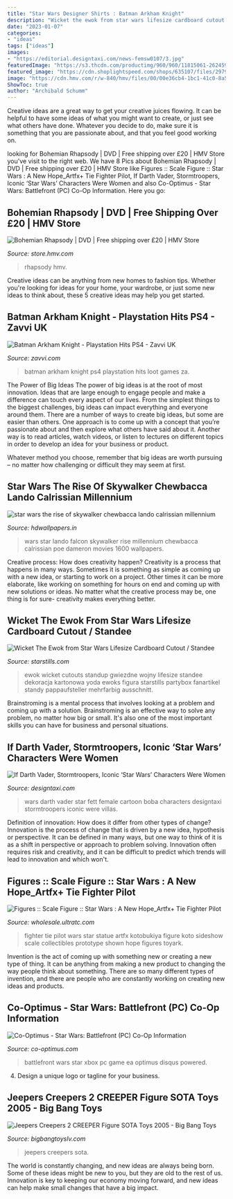 ```yaml
---
title: "Star Wars Designer Shirts : Batman Arkham Knight"
description: "Wicket the ewok from star wars lifesize cardboard cutout / standee"
date: "2023-01-07"
categories:
- "ideas"
tags: ["ideas"]
images:
- "https://editorial.designtaxi.com/news-femsw0107/3.jpg"
featuredImage: "https://s3.thcdn.com/productimg/960/960/11815061-2624594241776584.jpg"
featured_image: "https://cdn.shoplightspeed.com/shops/635107/files/29793148/sota-toys-jeepers-creepers-2-creeper-figure-sota-t.jpg"
image: "https://cdn.hmv.com/r/w-840/hmv/files/00/00e36cb4-1bc1-41c0-8a55-ce6341ccb715.jpg"
ShowToc: true
author: "Archibald Schumm"
---
```



Creative ideas are a great way to get your creative juices flowing. It can be helpful to have some ideas of what you might want to create, or just see what others have done. Whatever you decide to do, make sure it is something that you are passionate about, and that you feel good working on.

	

		
looking for Bohemian Rhapsody | DVD | Free shipping over £20 | HMV Store you've visit to the right web. We have 8 Pics about Bohemian Rhapsody | DVD | Free shipping over £20 | HMV Store like Figures :: Scale Figure :: Star Wars : A New Hope_Artfx+ Tie Fighter Pilot, If Darth Vader, Stormtroopers, Iconic ‘Star Wars’ Characters Were Women and also Co-Optimus - Star Wars: Battlefront (PC) Co-Op Information. Here you go:
		
    
## Bohemian Rhapsody | DVD | Free Shipping Over £20 | HMV Store

<img loading=lazy src="https://cdn.hmv.com/r/w-840/hmv/files/00/00e36cb4-1bc1-41c0-8a55-ce6341ccb715.jpg" onerror="this.onerror=null;this.src='https://tse3.mm.bing.net/th?id=OIP.Zhx0xsg1KXlLN4sHMZwy0gHaKY&amp;pid=15.1';" alt="Bohemian Rhapsody | DVD | Free shipping over £20 | HMV Store">

_Source: store.hmv.com_

>rhapsody hmv. 

	

Creative ideas can be anything from new homes to fashion tips. Whether you're looking for ideas for your home, your wardrobe, or just some new ideas to think about, these 5 creative ideas may help you get started.

    
## Batman Arkham Knight - Playstation Hits PS4 - Zavvi UK

<img loading=lazy src="https://s3.thcdn.com/productimg/960/960/11815061-2624594241776584.jpg" onerror="this.onerror=null;this.src='https://tse2.mm.bing.net/th?id=OIP.L_xinitniVqM1uyA2mrmXAHaJQ&amp;pid=15.1';" alt="Batman Arkham Knight - Playstation Hits PS4 - Zavvi UK">

_Source: zavvi.com_

>batman arkham knight ps4 playstation hits loot games za. 

	

The Power of Big Ideas
The power of big ideas is at the root of most innovation. Ideas that are large enough to engage people and make a difference can touch every aspect of our lives. From the simplest things to the biggest challenges, big ideas can impact everything and everyone around them.
There are a number of ways to create big ideas, but some are easier than others. One approach is to come up with a concept that you’re passionate about and then explore what others have said about it. Another way is to read articles, watch videos, or listen to lectures on different topics in order to develop an idea for your business or product.

Whatever method you choose, remember that big ideas are worth pursuing – no matter how challenging or difficult they may seem at first.

    
## Star Wars The Rise Of Skywalker Chewbacca Lando Calrissian Millennium

<img loading=lazy src="https://www.hdwallpapers.in/download/star_wars_the_rise_of_skywalker_chewbacca_lando_calrissian_millennium_falcon_poe_dameron_hd_movies-1600x900.jpg" onerror="this.onerror=null;this.src='https://tse3.mm.bing.net/th?id=OIP.mZS16WfgRiYbqtxvmNL4PgHaEK&amp;pid=15.1';" alt="star wars the rise of skywalker chewbacca lando calrissian millennium">

_Source: hdwallpapers.in_

>wars star lando falcon skywalker rise millennium chewbacca calrissian poe dameron movies 1600 wallpapers. 

	

Creative process: How does creativity happen?
Creativity is a process that happens in many ways. Sometimes it is something as simple as coming up with a new idea, or starting to work on a project. Other times it can be more elaborate, like working on something for hours on end and coming up with new solutions or ideas. No matter what the creative process may be, one thing is for sure- creativity makes everything better.

    
## Wicket The Ewok From Star Wars Lifesize Cardboard Cutout / Standee

<img loading=lazy src="https://cdn1.bigcommerce.com/n-ou1isn/ydriczk/products/87148/images/88183/Wicket_The_Ewok_Warwick_Davis_Star_Wars_cutout_buy_now_at_starstills__36540.1403734173.1280.1280.jpg?c=2" onerror="this.onerror=null;this.src='https://tse3.mm.bing.net/th?id=OIP.0N-gm5eaWQJ6qzZd6UENbQHaMn&amp;pid=15.1';" alt="Wicket The Ewok from Star Wars Lifesize Cardboard Cutout / Standee">

_Source: starstills.com_

>ewok wicket cutouts standup gwiezdne wojny lifesize standee dekoracja kartonowa yoda ewoks figura starstills partybox fanartikel standy pappaufsteller mehrfarbig ausschnitt. 

	

Brainstroming is a mental process that involves looking at a problem and coming up with a solution. Brainstroming is an effective way to solve any problem, no matter how big or small. It's also one of the most important skills you can have for business and personal situations.

    
## If Darth Vader, Stormtroopers, Iconic ‘Star Wars’ Characters Were Women

<img loading=lazy src="https://editorial.designtaxi.com/news-femsw0107/3.jpg" onerror="this.onerror=null;this.src='https://tse2.mm.bing.net/th?id=OIP.gQIvp4q6P-XOjZahQRAU2QHaKX&amp;pid=15.1';" alt="If Darth Vader, Stormtroopers, Iconic ‘Star Wars’ Characters Were Women">

_Source: designtaxi.com_

>wars darth vader star fett female cartoon boba characters designtaxi stormtroopers iconic were villas. 

	

Definition of innovation: How does it differ from other types of change?
Innovation is the process of change that is driven by a new idea, hypothesis or perspective. It can be defined in many ways, but one way to think of it is as a shift in perspective or approach to problem solving. Innovation often requires risk and creativity, and it can be difficult to predict which trends will lead to innovation and which won't.

    
## Figures :: Scale Figure :: Star Wars : A New Hope_Artfx+ Tie Fighter Pilot

<img loading=lazy src="https://wholesale.ultratc.com/images/detailed/68/KB01388-3.jpg" onerror="this.onerror=null;this.src='https://tse3.mm.bing.net/th?id=OIP.0fMgvkLFSSC4LE8HEC7afQHaLG&amp;pid=15.1';" alt="Figures :: Scale Figure :: Star Wars : A New Hope_Artfx+ Tie Fighter Pilot">

_Source: wholesale.ultratc.com_

>fighter tie pilot wars star statue artfx kotobukiya figure koto sideshow scale collectibles prototype shown hope figures toyark. 

	

Invention is the act of coming up with something new or creating a new type of thing. It can be anything from making a new product to changing the way people think about something. There are so many different types of invention, and there are people who are constantly working on creating new ideas and products.

    
## Co-Optimus - Star Wars: Battlefront (PC) Co-Op Information

<img loading=lazy src="https://www.co-optimus.com/image.php?id=3834" onerror="this.onerror=null;this.src='https://tse3.mm.bing.net/th?id=OIP.XTUQCbWw6_Tc3SMdQKd99wHaKc&amp;pid=15.1';" alt="Co-Optimus - Star Wars: Battlefront (PC) Co-Op Information">

_Source: co-optimus.com_

>battlefront wars star xbox pc game ea optimus disqus powered. 

	

4. Design a unique logo or tagline for your business.

    
## Jeepers Creepers 2 CREEPER Figure SOTA Toys 2005 - Big Bang Toys

<img loading=lazy src="https://cdn.shoplightspeed.com/shops/635107/files/29793148/sota-toys-jeepers-creepers-2-creeper-figure-sota-t.jpg" onerror="this.onerror=null;this.src='https://tse4.mm.bing.net/th?id=OIP.MxNdrhtSRBMBJP7KN6zNcAHaJ4&amp;pid=15.1';" alt="Jeepers Creepers 2 CREEPER Figure SOTA Toys 2005 - Big Bang Toys">

_Source: bigbangtoyslv.com_

>jeepers creepers sota. 

	

The world is constantly changing, and new ideas are always being born. Some of these ideas might be new to you, but they are old to the rest of us. Innovation is key to keeping our economy moving forward, and new ideas can help make small changes that have a big impact.

